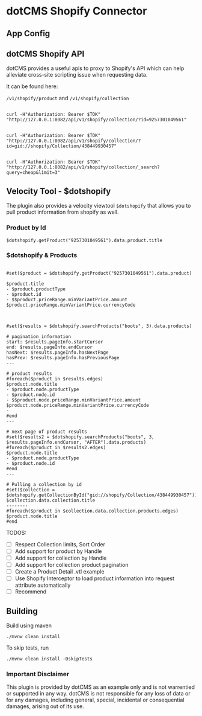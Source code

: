 # dotCMS Shopify Connector

## App Config





## dotCMS Shopify API

dotCMS provides a useful apis to proxy to Shopify's API which can help alleviate cross-site scripting issue when requesting data.

It can be found here:

`/v1/shopify/product`
and
`/v1/shopify/collection`

```

curl -H"Authorization: Bearer $TOK" "http://127.0.0.1:8082/api/v1/shopify/collection/?id=9257301049561"


curl -H"Authorization: Bearer $TOK" "http://127.0.0.1:8082/api/v1/shopify/collection/?id=gid://shopify/Collection/438449930457"


curl -H"Authorization: Bearer $TOK" "http://127.0.0.1:8082/api/v1/shopify/collection/_search?query=cheap&limit=3"

```



## Velocity Tool - $dotshopify
The plugin also provides a velocity viewtool  `$dotshopify` that allows you to pull product information from shopify as well. 

### Product by Id
```
$dotshopify.getProduct("9257301049561").data.product.title
```

### $dotshopify &  Products

```

#set($product = $dotshopify.getProduct("9257301049561").data.product)

$product.title
- $product.productType
- $product.id
- $$product.priceRange.minVariantPrice.amount $product.priceRange.minVariantPrice.currencyCode



#set($results = $dotshopify.searchProducts("boots", 3).data.products)

# pagination information
start: $results.pageInfo.startCursor
end: $results.pageInfo.endCursor
hasNext: $results.pageInfo.hasNextPage
hasPrev: $results.pageInfo.hasPreviousPage
---

# product results
#foreach($product in $results.edges)
$product.node.title
- $product.node.productType
- $product.node.id
- $$product.node.priceRange.minVariantPrice.amount $product.node.priceRange.minVariantPrice.currencyCode
- 
#end
---

# next page of product results
#set($results2 = $dotshopify.searchProducts("boots", 3, $results.pageInfo.endCursor, "AFTER").data.products)
#foreach($product in $results2.edges)
$product.node.title
- $product.node.productType
- $product.node.id
#end
---

# Pulling a collection by id
#set($collection = $dotshopify.getCollectionById("gid://shopify/Collection/438449930457"))
$collection.data.collection.title
--------
#foreach($product in $collection.data.collection.products.edges)
$product.node.title
#end
```


TODOS: 

- [ ] Respect Collection limits, Sort Order
- [ ] Add support for product by Handle
- [ ] Add support for collection by Handle
- [ ] Add support for collection product pagination
- [ ] Create a Product Detail .vtl example
- [ ] Use Shopify Interceptor to load product information into request attribute automatically
- [ ] Recommend

## Building

Build using maven

```
./mvnw clean install
```

To skip tests, run

```
./mvnw clean install -DskipTests
```






### Important Disclaimer

This plugin is provided by dotCMS as an example only and is not warrentied or supported in any way. dotCMS is not responsible for any loss of data or for any damages, including
general, special, incidental or consequential damages, arising out of its use.
